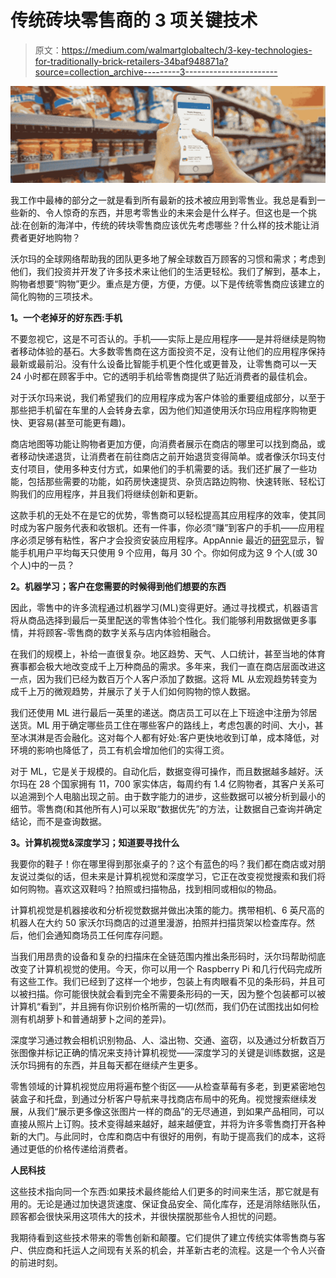 # 传统砖块零售商的 3 项关键技术

> 原文：<https://medium.com/walmartglobaltech/3-key-technologies-for-traditionally-brick-retailers-34baf948871a?source=collection_archive---------3----------------------->

![](img/2d1381d1a159428668a00655a0ab1219.png)

我工作中最棒的部分之一就是看到所有最新的技术被应用到零售业。我总是看到一些新的、令人惊奇的东西，并思考零售业的未来会是什么样子。但这也是一个挑战:在创新的海洋中，传统的砖块零售商应该优先考虑哪些？什么样的技术能让消费者更好地购物？

沃尔玛的全球网络帮助我的团队更多地了解全球数百万顾客的习惯和需求；考虑到他们，我们投资并开发了许多技术来让他们的生活更轻松。我们了解到，基本上，购物者想要“购物”更少。重点是方便，方便，方便。以下是传统零售商应该建立的简化购物的三项技术。

**1。一个老掉牙的好东西:手机**

不要忽视它，这是不可否认的。手机——实际上是应用程序——是并将继续是购物者移动体验的基石。大多数零售商在这方面投资不足，没有让他们的应用程序保持最新或最前沿。没有什么设备比智能手机更个性化或更普及，让零售商可以一天 24 小时都在顾客手中。它的透明手机给零售商提供了贴近消费者的最佳机会。

对于沃尔玛来说，我们希望我们的应用程序成为客户体验的重要组成部分，以至于那些把手机留在车里的人会转身去拿，因为他们知道使用沃尔玛应用程序购物更快、更容易(甚至可能更有趣)。

商店地图等功能让购物者更加方便，向消费者展示在商店的哪里可以找到商品，或者移动快递退货，让消费者在前往商店之前开始退货变得简单。或者像沃尔玛支付支付项目，使用多种支付方式，如果他们的手机需要的话。我们还扩展了一些功能，包括那些需要的功能，如药房快速提货、杂货店路边购物、快速转账、轻松订购我们的应用程序，并且我们将继续创新和更新。

这款手机的无处不在是它的优势，零售商可以轻松提高其应用程序的效率，使其同时成为客户服务代表和收银机。还有一件事，你必须“赚”到客户的手机——应用程序必须足够有粘性，客户才会投资安装应用程序。AppAnnie 最近的[研究](https://techcrunch.com/2017/05/04/report-smartphone-owners-are-using-9-apps-per-day-30-per-month/)显示，智能手机用户平均每天只使用 9 个应用，每月 30 个。你如何成为这 9 个人(或 30 个人)中的一员？

**2。机器学习；客户在您需要的时候得到他们想要的东西**

因此，零售中的许多流程通过机器学习(ML)变得更好。通过寻找模式，机器语言将从商品选择到最后一英里配送的零售体验个性化。我们能够利用数据做更多事情，并将顾客-零售商的数字关系与店内体验相融合。

在我们的规模上，补给一直很复杂。地区趋势、天气、人口统计，甚至当地的体育赛事都会极大地改变成千上万种商品的需求。多年来，我们一直在商店层面改进这一点，因为我们已经为数百万个人客户添加了数据。这将 ML 从宏观趋势转变为成千上万的微观趋势，并展示了关于人们如何购物的惊人数据。

我们还使用 ML 进行最后一英里的递送。商店员工可以在上下班途中注册为邻居送货。ML 用于确定哪些员工住在哪些客户的路线上，考虑包裹的时间、大小，甚至冰淇淋是否会融化。这对每个人都有好处:客户更快地收到订单，成本降低，对环境的影响也降低了，员工有机会增加他们的实得工资。

对于 ML，它是关于规模的。自动化后，数据变得可操作，而且数据越多越好。沃尔玛在 28 个国家拥有 11，700 家实体店，每周约有 1.4 亿购物者，其客户关系可以追溯到个人电脑出现之前。由于数字能力的进步，这些数据可以被分析到最小的细节。零售商(和其他所有人)可以采取“数据优先”的方法，让数据自己查询并确定结论，而不是查询数据。

**3。计算机视觉&深度学习；知道要寻找什么**

我要你的鞋子！你在哪里得到那张桌子的？这个有蓝色的吗？我们都在商店或对朋友说过类似的话，但未来是计算机视觉和深度学习，它正在改变视觉搜索和我们将如何购物。喜欢这双鞋吗？拍照或扫描物品，找到相同或相似的物品。

计算机视觉是机器接收和分析视觉数据并做出决策的能力。携带相机、6 英尺高的机器人在大约 50 家沃尔玛商店的过道里漫游，拍照并扫描货架以检查库存。然后，他们会通知商场员工任何库存问题。

当我们用昂贵的设备和复杂的扫描床在全链范围内推出条形码时，沃尔玛帮助彻底改变了计算机视觉的使用。今天，你可以用一个 Raspberry Pi 和几行代码完成所有这些工作。我们已经到了这样一个地步，包装上有肉眼看不见的条形码，并且可以被扫描。你可能很快就会看到完全不需要条形码的一天，因为整个包装都可以被计算机“看到”，并且拥有你识别价格所需的一切(然而，我们仍在试图找出如何检测有机胡萝卜和普通胡萝卜之间的差异)。

深度学习通过教会相机识别物品、人、溢出物、交通、盗窃，以及通过分析数百万张图像并标记正确的情况来支持计算机视觉——深度学习的关键是训练数据，这是沃尔玛拥有的东西，并且每天都在继续产生更多。

零售领域的计算机视觉应用将遍布整个街区——从检查草莓有多老，到更紧密地包装盒子和托盘，到通过分析客户导航来寻找商店布局中的死角。视觉搜索继续发展，从我们“展示更多像这张图片一样的商品”的无尽通道，到如果产品相同，可以直接从照片上订购。技术变得越来越好，越来越便宜，并将为许多零售商打开各种新的大门。与此同时，仓库和商店中有很好的用例，有助于提高我们的成本，这将通过更低的价格传递给消费者。

**人民科技**

这些技术指向同一个东西:如果技术最终能给人们更多的时间来生活，那它就是有用的。无论是通过加快退货速度、保证食品安全、简化库存，还是消除结账队伍，顾客都会很快采用这项伟大的技术，并很快摆脱那些令人担忧的问题。

我期待看到这些技术带来的零售创新和颠覆。它们提供了建立传统实体零售商与客户、供应商和托运人之间现有关系的机会，并革新古老的流程。这是一个令人兴奋的前进时刻。